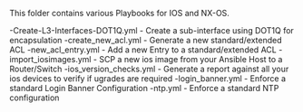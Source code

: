   This folder contains various Playbooks for IOS and NX-OS.
  
  -Create-L3-Interfaces-DOT1Q.yml - Create a sub-interface using DOT1Q for encapsulation
  -create_new_acl.yml - Generate a new standard/extended ACL 
  -new_acl_entry.yml - Add a new Entry to a standard/extended ACL
  -import_iosimages.yml - SCP a new ios image from your Ansible Host to a Router/Switch 
  -ios_version_checks.yml - Generate a report against all your ios devices to verify if ugrades are required
  -login_banner.yml - Enforce a standard Login Banner Configuration
  -ntp.yml - Enforce a standard NTP configuration
